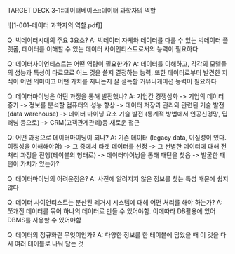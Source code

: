 TARGET DECK
3-1::데이터베이스::데이터 과학자의 역할

![[1-001-데이터 과학자의 역할.pdf]]

Q: 빅데이터시대의 주요 3요소?
A: 빅데이터 자체와 데이터를 다룰 수 있는 빅데이터 플랫폼, 데이터를 이해할 수 있는 데이터 사이언티스트로서의 능력이 필요하다
<!--ID: 1726105284434-->


Q: 데이터사이언티스트는 어떤 역량이 필요한가?
A: 데이터를 이해하고, 각각의 모델들의 성능과 특성이 다르므로 어느 것을 쓸지 결정하는 능력, 또한 데이터로부터 발견한 지식이 어떤 의미이고 어떤 가치를 지니는지 잘 설득할 커뮤니케이션 능력이 필요하다
<!--ID: 1726105284441-->


Q: 데이터마이닝은 어떤 과정을 통해 발전했나?
A: 기업간 경쟁심화 -> 기업의 데이터 증가 -> 정보를 분석할 컴퓨터의 성능 향상 -> 데이터 저장과 관리와 관련된 기술 발전 (data warehouse) -> 데이터 마이닝  요소 기술 발전 (통계적 방법에서 인공신경망, 딥러닝 등으로) -> CRM(고객관계관리)등 새로운 접근
<!--ID: 1726105284450-->


Q: 어떤 과정으로 데이터마이닝이 되나?
A: 기존 데이터 (legacy data, 이질성이 있다. 이질성을 이해해야함) ->
그 중에서 타겟 데이터를 선정 -> 그 선별한 데이터에 대해 전처리 과정을 진행(테이블의 형태로) -> 데이터마이닝을 통해 패턴을 찾음 -> 발굴한 패턴이 가치가 있는가? 
<!--ID: 1726105284458-->


Q: 데이터마이닝의 어려운점은?
A: 사전에 알려지지 않은 정보를 찾는 특성 때문에 쉽지 않다
<!--ID: 1726105284467-->


Q: 데이터 사이언티스트는 분산된 레거시 시스템에 대해 어떤 처리를 해야 하는가?
A: 쪼개진 데이터를 묶어 하나의 데이터로 만들 수 있어야함. 이에따라 DB활용에 있어 DBMS를 사용할 수 있어야함
<!--ID: 1726105284475-->


Q: 데이터의 정규화란 무엇이인가?
A: 다양한 정보를 한 테이블에 담았을 때 이 것을 다시 여러 테이블로 나눠 담는 것
<!--ID: 1726105284484-->
